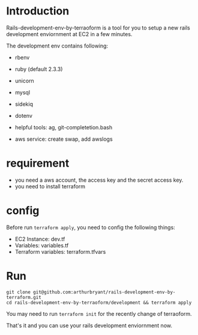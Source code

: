 # Introduction
Rails-development-env-by-terraoform is a tool for you to setup a new rails development enviornment at EC2 in a few minutes.

The development env contains following:

- rbenv
- ruby (default 2.3.3)
- unicorn
- mysql
- sidekiq
- dotenv
- helpful tools: ag, git-completetion.bash

- aws service: create swap, add awslogs

# requirement
- you need a aws account, the access key and the secret access key.
- you need to install terraform

# config
Before run `terraform apply`, you need to config the following things:

- EC2 Instance: dev.tf
- Variables: variables.tf
- Terraform variables: terraform.tfvars

# Run
```
git clone git@github.com:arthurbryant/rails-development-env-by-terraform.git
cd rails-development-env-by-terraoform/development && terraform apply
```

You may need to run `terraform init` for the recently change of terraoform.

That's it and you can use your rails development enviornment now.
